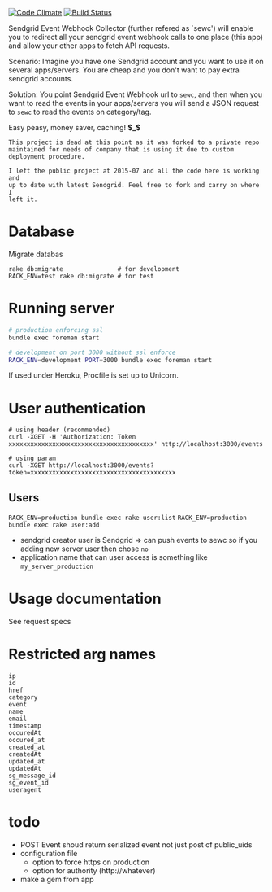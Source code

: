 [![Code Climate](https://codeclimate.com/github/equivalent/sendgrid_event_webhook_collector/badges/gpa.svg)](https://codeclimate.com/github/equivalent/sendgrid_event_webhook_collector)
[![Build Status](https://travis-ci.org/equivalent/sendgrid_event_webhook_collector.svg)](https://travis-ci.org/equivalent/sendgrid_event_webhook_collector)


Sendgrid Event Webhook Collector (further refered as `sewc') will enable
you to redirect all your sendgrid event webhook calls
to one place (this app) and allow your other apps to fetch API requests.

Scenario: Imagine you have one Sendgrid account and you want to use it on
several apps/servers. You are cheap and you don't want to pay extra sendgrid accounts.

Solution: You point Sendgrid Event Webhook
url to `sewc`, and then when you want to read the events in your
apps/servers you will send a JSON request to `sewc` to read the events
on category/tag.

Easy peasy, money saver, caching! **$_$**


```
This project is dead at this point as it was forked to a private repo
maintained for needs of company that is using it due to custom
deployment procedure.

I left the public project at 2015-07 and all the code here is working and
up to date with latest Sendgrid. Feel free to fork and carry on where I
left it.
```

# Database

Migrate databas

```
rake db:migrate               # for development
RACK_ENV=test rake db:migrate # for test
```

# Running server

```sh
# production enforcing ssl
bundle exec foreman start

# development on port 3000 without ssl enforce
RACK_ENV=development PORT=3000 bundle exec foreman start
```

If used under Heroku, Procfile is set up to Unicorn.

# User authentication

```
# using header (recommended)
curl -XGET -H 'Authorization: Token xxxxxxxxxxxxxxxxxxxxxxxxxxxxxxxxxxxxxxxx' http://localhost:3000/events

# using param
curl -XGET http://localhost:3000/events?token=xxxxxxxxxxxxxxxxxxxxxxxxxxxxxxxxxxxxxxxx
```

## Users 

`RACK_ENV=production bundle exec rake user:list`
`RACK_ENV=production bundle exec rake user:add`

* sendgrid creator user is Sendgrid => can push events to sewc
  so if you adding new server user then chose `no`
* application name that can user access is something like
  `my_server_production`

# Usage documentation

See request specs

# Restricted arg names

```
ip
id
href
category
event
name
email
timestamp
occuredAt
occured_at
created_at
createdAt
updated_at
updatedAt
sg_message_id
sg_event_id
useragent
```

# todo

* POST Event shoud return serialized event not just post of public_uids
* configuration file
  * option to force https on production
  * option for authority (http://whatever)
* make a gem from app
